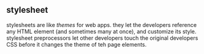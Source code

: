 stylesheet
----------

stylesheets are like _themes_ for web apps. they let the developers reference
any HTML element (and sometimes many at once), and customize its style.
stylesheet preprocessors let other developers touch the original developers CSS
before it changes the theme of teh page elements.
